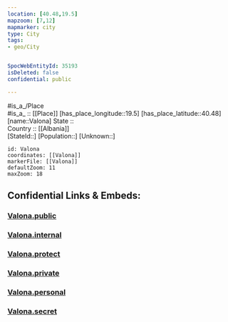 ```yaml
---
location: [40.48,19.5] 
mapzoom: [7,12] 
mapmarker: city 
type: City
tags:
- geo/City


SpocWebEntityId: 35193
isDeleted: false
confidential: public

---
```

#is_a_/Place  
#is_a_ :: [[Place]] 
[has_place_longitude::19.5] 
[has_place_latitude::40.48] 
[name::Valona] 
State ::  
Country :: [[Albania]]  
[StateId::] 
[Population::] 
[Unknown::] 


```leaflet
id: Valona
coordinates: [[Valona]] 
markerFile: [[Valona]] 
defaultZoom: 11 
maxZoom: 18
```


## Confidential Links & Embeds: 

### [Valona.public](/_public/\Earth\Continent\Europe\Europe~South\Albania\Counties~Albania\Vlorë\CityValona.public.md) 

### [Valona.internal](/_internal/\Earth\Continent\Europe\Europe~South\Albania\Counties~Albania\Vlorë\CityValona.internal.md) 

### [Valona.protect](/_protect/\Earth\Continent\Europe\Europe~South\Albania\Counties~Albania\Vlorë\CityValona.protect.md) 

### [Valona.private](/_private/\Earth\Continent\Europe\Europe~South\Albania\Counties~Albania\Vlorë\CityValona.private.md) 

### [Valona.personal](/_personal/\Earth\Continent\Europe\Europe~South\Albania\Counties~Albania\Vlorë\CityValona.personal.md) 

### [Valona.secret](/_secret/\Earth\Continent\Europe\Europe~South\Albania\Counties~Albania\Vlorë\CityValona.secret.md)

